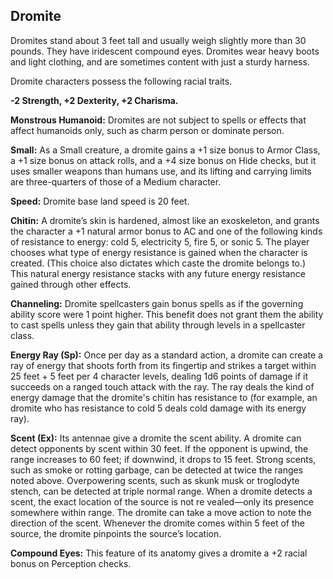 Dromite
-------

Dromites stand about 3 feet tall and usually weigh slightly more than 30 pounds. They have iridescent compound eyes. Dromites wear heavy boots and light clothing, and are sometimes content with just a sturdy harness.

Dromite characters possess the following racial traits.

__-2 Strength, +2 Dexterity, +2 Charisma.__

__Monstrous Humanoid:__ Dromites are not subject to spells or effects that affect humanoids only, such as charm person or dominate person.

__Small:__ As a Small creature, a dromite gains a +1 size bonus to Armor Class, a +1 size bonus on attack rolls, and a +4 size bonus on Hide checks, but it uses smaller weapons than humans use, and its lifting and carrying limits are three-quarters of those of a Medium character.

__Speed:__ Dromite base land speed is 20 feet.

__Chitin:__ A dromite’s skin is hardened, almost like an exoskeleton, and grants the character a +1 natural armor bonus to AC and one of the following kinds of resistance to energy: cold 5, electricity 5, fire 5, or sonic 5. The player chooses what type of energy resistance is gained when the character is created. (This choice also dictates which caste the dromite belongs to.) This natural energy resistance stacks with any future energy resistance gained through other effects.

__Channeling:__ Dromite spellcasters gain bonus spells as if the governing ability score were 1 point higher. This benefit does not grant them the ability to cast spells unless they gain that ability through levels in a spellcaster class.

__Energy Ray (Sp):__ Once per day as a standard action, a dromite can create a ray of energy that shoots forth from its fingertip and strikes a target within 25 feet + 5 feet per 4 character levels, dealing 1d6 points of damage if it succeeds on a ranged touch attack with the ray. The ray deals the kind of energy damage that the dromite's chitin has resistance to (for example, an dromite who has resistance to cold 5 deals cold damage with its energy ray).

__Scent (Ex):__ Its antennae give a dromite the scent ability. A dromite can detect opponents by scent within 30 feet. If the opponent is upwind, the range increases to 60 feet; if downwind, it drops to 15 feet. Strong scents, such as smoke or rotting garbage, can be detected at twice the ranges noted above. Overpowering scents, such as skunk musk or troglodyte stench, can be detected at triple normal range. When a dromite detects a scent, the exact location of the source is not re vealed—only its presence somewhere within range. The dromite can take a move action to note the direction of the scent. Whenever the dromite comes within 5 feet of the source, the dromite pinpoints the source’s location.

__Compound Eyes:__ This feature of its anatomy gives a dromite a +2 racial bonus on Perception checks.

